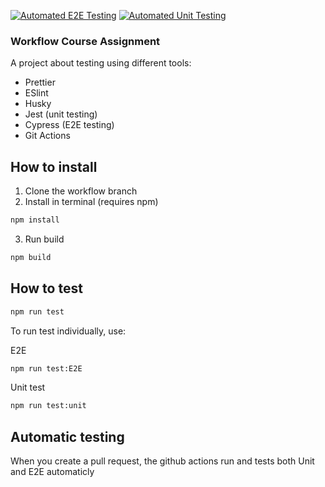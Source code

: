 [![Automated E2E Testing](https://github.com/DanielEkerhovd/social-media-client/actions/workflows/e2e-testing.yml/badge.svg)](https://github.com/DanielEkerhovd/social-media-client/actions/workflows/e2e-testing.yml)
[![Automated Unit Testing](https://github.com/DanielEkerhovd/social-media-client/actions/workflows/unit-testing.yml/badge.svg)](https://github.com/DanielEkerhovd/social-media-client/actions/workflows/unit-testing.yml)

### Workflow Course Assignment

A project about testing using different tools: 
- Prettier
- ESlint
- Husky
- Jest (unit testing)
- Cypress (E2E testing)
- Git Actions

## How to install

1. Clone the workflow branch
2. Install in terminal (requires npm)
```bash
npm install
```
3. Run build
```bash
npm build
```

## How to test

```bash
npm run test
```

To run test individually, use: 

E2E
```bash
npm run test:E2E
```

Unit test
```bash
npm run test:unit
```

## Automatic testing

When you create a pull request, the github actions run and tests both Unit and E2E automaticly

